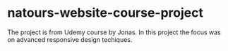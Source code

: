 # natours-website-course-project

The project is from Udemy course by Jonas.
In this project the focus was on advanced responsive design techiques. 
